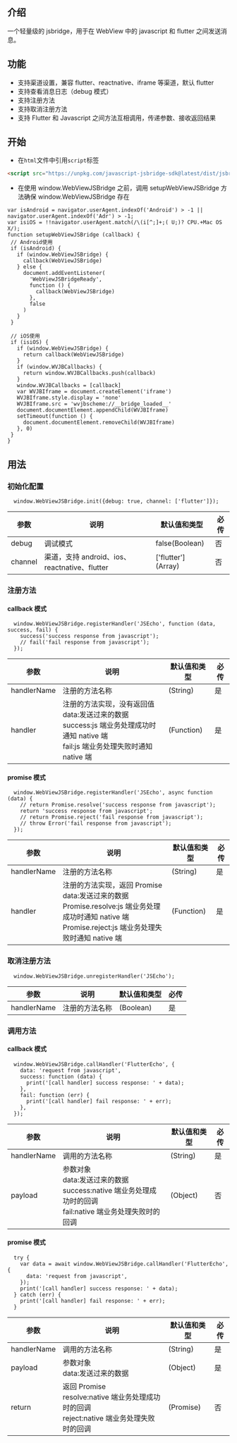 ## 介绍

一个轻量级的 jsbridge，用于在 WebView 中的 javascript 和 flutter 之间发送消息。

## 功能

- 支持渠道设置，兼容 flutter、reactnative、iframe 等渠道，默认 flutter
- 支持查看消息日志（debug 模式）
- 支持注册方法
- 支持取消注册方法
- 支持 Flutter 和 Javascript 之间方法互相调用，传递参数、接收返回结果

## 开始

- 在`html`文件中引用`script`标签

```html
<script src="https://unpkg.com/javascript-jsbridge-sdk@latest/dist/jsbridge.umd.js"></script>
```

- 在使用 window.WebViewJSBridge 之前，调用 setupWebViewJSBridge 方法确保 window.WebViewJSBridge 存在

```text
var isAndroid = navigator.userAgent.indexOf('Android') > -1 || navigator.userAgent.indexOf('Adr') > -1;
var isiOS = !!navigator.userAgent.match(/\(i[^;]+;( U;)? CPU.+Mac OS X/);
function setupWebViewJSBridge (callback) {
 // Android使用
 if (isAndroid) {
   if (window.WebViewJSBridge) {
     callback(WebViewJSBridge)
   } else {
     document.addEventListener(
       'WebViewJSBridgeReady',
       function () {
         callback(WebViewJSBridge)
       },
       false
     )
   }
 }

 // iOS使用
 if (isiOS) {
   if (window.WebViewJSBridge) {
     return callback(WebViewJSBridge)
   }
   if (window.WVJBCallbacks) {
     return window.WVJBCallbacks.push(callback)
   }
   window.WVJBCallbacks = [callback]
   var WVJBIframe = document.createElement('iframe')
   WVJBIframe.style.display = 'none'
   WVJBIframe.src = 'wvjbscheme://__bridge_loaded__'
   document.documentElement.appendChild(WVJBIframe)
   setTimeout(function () {
     document.documentElement.removeChild(WVJBIframe)
   }, 0)
 }
}
```

## 用法

### 初始化配置

```text
  window.WebViewJSBridge.init({debug: true, channel: ['flutter']});
```

| 参数    | 说明                                          | 默认值和类型        | 必传 |
| ------- | --------------------------------------------- | ------------------- | ---- |
| debug   | 调试模式                                      | false(Boolean)      | 否   |
| channel | 渠道，支持 android、ios、reactnative、flutter | ['flutter'] (Array) | 否   |

### 注册方法

#### callback 模式

```text
  window.WebViewJSBridge.registerHandler('JSEcho', function (data, success, fail) {
    success('success response from javascript');
    // fail('fail response from javascript');
  });
```

| 参数        | 说明                                                                                                                                        | 默认值和类型 | 必传 |
| ----------- | ------------------------------------------------------------------------------------------------------------------------------------------- | ------------ | ---- |
| handlerName | 注册的方法名称                                                                                                                              | (String)     | 是   |
| handler     | 注册的方法实现，没有返回值<br/>data:发送过来的数据<br/>success:js 端业务处理成功时通知 native 端<br/>fail:js 端业务处理失败时通知 native 端 | (Function)   | 是   |

#### promise 模式

```text
  window.WebViewJSBridge.registerHandler('JSEcho', async function (data) {
    // return Promise.resolve('success response from javascript');
    return 'success response from javascript';
    // return Promise.reject('fail response from javascript');
    // throw Error('fail response from javascript');
  });
```

| 参数        | 说明                                                                                                                                                            | 默认值和类型 | 必传 |
| ----------- | --------------------------------------------------------------------------------------------------------------------------------------------------------------- | ------------ | ---- |
| handlerName | 注册的方法名称                                                                                                                                                  | (String)     | 是   |
| handler     | 注册的方法实现，返回 Promise<br/>data:发送过来的数据<br/>Promise.resolve:js 端业务处理成功时通知 native 端<br/>Promise.reject:js 端业务处理失败时通知 native 端 | (Function)   | 是   |

### 取消注册方法

```text
  window.WebViewJSBridge.unregisterHandler('JSEcho');
```

| 参数        | 说明           | 默认值和类型 | 必传 |
| ----------- | -------------- | ------------ | ---- |
| handlerName | 注册的方法名称 | (Boolean)    | 是   |

### 调用方法

#### callback 模式

```text
  window.WebViewJSBridge.callHandler('FlutterEcho', {
    data: 'request from javascript',
    success: function (data) {
      print('[call handler] success response: ' + data);
    },
    fail: function (err) {
      print('[call handler] fail response: ' + err);
    },
  });
```

| 参数        | 说明                                                                                                              | 默认值和类型 | 必传 |
| ----------- | ----------------------------------------------------------------------------------------------------------------- | ------------ | ---- |
| handlerName | 调用的方法名称                                                                                                    | (String)     | 是   |
| payload     | 参数对象<br/>data:发送过来的数据<br/>success:native 端业务处理成功时的回调<br/>fail:native 端业务处理失败时的回调 | (Object)     | 否   |

#### promise 模式

```text
  try {
    var data = await window.WebViewJSBridge.callHandler('FlutterEcho', {
      data: 'request from javascript',
    });
    print('[call handler] success response: ' + data);
  } catch (err) {
    print('[call handler] fail response: ' + err);
  }
```

| 参数        | 说明                                                                                            | 默认值和类型 | 必传 |
| ----------- | ----------------------------------------------------------------------------------------------- | ------------ | ---- |
| handlerName | 调用的方法名称                                                                                  | (String)     | 是   |
| payload     | 参数对象<br/>data:发送过来的数据                                                                | (Object)     | 是   |
| return      | 返回 Promise<br/>resolve:native 端业务处理成功时的回调<br/>reject:native 端业务处理失败时的回调 | (Promise)    | 否   |
